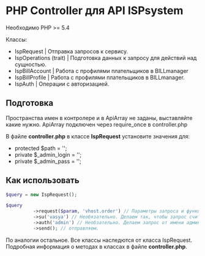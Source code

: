 # PHP Controller для API ISPsystem

Необходимо PHP >= 5.4

Классы:
* IspRequest | Отправка запросов к сервису.
* IspOperations (trait) | Подготовка данных к запросу для действий над сущностью.
* IspBillAccount | Работа с профилями плательщиков в BILLmanager
* IspBillProfile | Работа с профилями плательщиков в BILLmanager.
* IspAuth | Операции с авторизацией.

## Подготовка

Пространства имен в контролере и в ApiArray не заданы, выставляйте какие нужно. ApiArray подключен через require_once в controller.php

В файле **controller.php** в классе **IspRequest** установите значения для:

* protected $path = '';
* private $_admin_login = '';
* private $_admin_pass = '';

## Как использовать

```php
$query = new IspRequest();

$query
          ->request($param, 'vhost.order') // Параметры запроса и функция.
          ->su('vasya') // Необязательно. Делаем так, чтобы запрос считался от логина vasya.
          ->auth('admin') // Необзательно. Делаем запрос от имени админа, так как у него есть права.
          ->send(); // отправляем.
```

По аналогии остальное. Все классы наследются от класса IspRequest.
Подробная информация о методах в классах в файле **controller.php**.